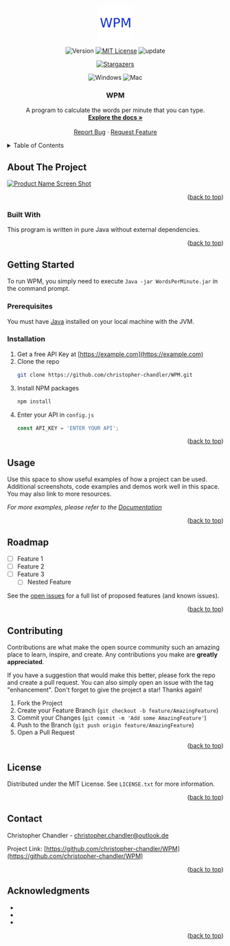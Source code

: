 <div id="top"></div>

<!-- PROJECT SHIELDS -->

<!-- PROJECT LOGO -->
<br />
<div align="center">
  <a href="https://github.com/christopher-chandler/WPM">
    <img src="images/logo.png" alt="WPM" width="80" height="80">
  </a>

![Version][Version-shield]  [![MIT License][license-shield]][license-url] ![update][update-shield]

[![Stargazers][stars-shield]][stars-url]

![Windows][windows-shield] ![Mac][Mac-shield]


<h3 align="center">WPM </h3>

  <p align="center">
    A program to calculate the words per minute that you can type.
    <br />
    <a href="https://github.com/christopher-chandler/WPM"><strong>Explore the docs »</strong></a>
    <br />
    <br />
    <a href="https://github.com/christopher-chandler/WPM/issues">Report Bug</a>
    ·
    <a href="https://github.com/christopher-chandler/WPM/issues">Request Feature</a>
  </p>
</div>


<!-- TABLE OF CONTENTS -->
<details>
  <summary>Table of Contents</summary>
  <ol>
    <li>
      <a href="#about-the-project">About The Project</a>
      <ul>
        <li><a href="#built-with">Built With</a></li>
      </ul>
    </li>
    <li>
      <a href="#getting-started">Getting Started</a>
      <ul>
        <li><a href="#prerequisites">Prerequisites</a></li>
        <li><a href="#installation">Installation</a></li>
      </ul>
    </li>
    <li><a href="#usage">Usage</a></li>
    <li><a href="#roadmap">Roadmap</a></li>
    <li><a href="#contributing">Contributing</a></li>
    <li><a href="#license">License</a></li>
    <li><a href="#contact">Contact</a></li>
    <li><a href="#acknowledgments">Acknowledgments</a></li>
  </ol>
</details>



<!-- ABOUT THE PROJECT -->
## About The Project

[![Product Name Screen Shot][product-screenshot]](https://example.com)

<p align="right">(<a href="#top">back to top</a>)</p>



### Built With

This program is written in pure Java without external dependencies.


<p align="right">(<a href="#top">back to top</a>)</p>



<!-- GETTING STARTED -->
## Getting Started

To run WPM,  you simply need to execute ```Java -jar WordsPerMinute.jar``` in the command prompt. 


### Prerequisites

You must have [Java](https://www.oracle.com/java/technologies/downloads/) installed on your local machine with the JVM.

### Installation

1. Get a free API Key at [https://example.com](https://example.com)
2. Clone the repo
   ```sh
   git clone https://github.com/christopher-chandler/WPM.git
   ```
3. Install NPM packages
   ```sh
   npm install
   ```
4. Enter your API in `config.js`
   ```js
   const API_KEY = 'ENTER YOUR API';
   ```

<p align="right">(<a href="#top">back to top</a>)</p>



<!-- USAGE EXAMPLES -->
## Usage

Use this space to show useful examples of how a project can be used. Additional screenshots, code examples and demos work well in this space. You may also link to more resources.

_For more examples, please refer to the [Documentation](https://example.com)_

<p align="right">(<a href="#top">back to top</a>)</p>



<!-- ROADMAP -->
## Roadmap

- [ ] Feature 1
- [ ] Feature 2
- [ ] Feature 3
    - [ ] Nested Feature

See the [open issues](https://github.com/christopher-chandler/WPM/issues) for a full list of proposed features (and known issues).

<p align="right">(<a href="#top">back to top</a>)</p>



<!-- CONTRIBUTING -->
## Contributing

Contributions are what make the open source community such an amazing place to learn, inspire, and create. Any contributions you make are **greatly appreciated**.

If you have a suggestion that would make this better, please fork the repo and create a pull request. You can also simply open an issue with the tag "enhancement".
Don't forget to give the project a star! Thanks again!

1. Fork the Project
2. Create your Feature Branch (`git checkout -b feature/AmazingFeature`)
3. Commit your Changes (`git commit -m 'Add some AmazingFeature'`)
4. Push to the Branch (`git push origin feature/AmazingFeature`)
5. Open a Pull Request

<p align="right">(<a href="#top">back to top</a>)</p>



<!-- LICENSE -->
## License

Distributed under the MIT License. See `LICENSE.txt` for more information.

<p align="right">(<a href="#top">back to top</a>)</p>



<!-- CONTACT -->
## Contact

Christopher Chandler - christopher.chandler@outlook.de

Project Link: [https://github.com/christopher-chandler/WPM](https://github.com/christopher-chandler/WPM)

<p align="right">(<a href="#top">back to top</a>)</p>



<!-- ACKNOWLEDGMENTS -->
## Acknowledgments

* []()
* []()
* []()

<p align="right">(<a href="#top">back to top</a>)</p>


<!-- MARKDOWN LINKS & IMAGES -->
<!-- https://www.markdownguide.org/basic-syntax/#reference-style-links -->

[product-screenshot]: images/screenshot.png

[contributors-shield]: https://img.shields.io/github/contributors/christopher-chandler/WPM?color=green&logoColor=%20
[contributors-url]: https://github.com/christopher-chandler/WPM/graphs/contributors

[stars-shield]: https://img.shields.io/github/stars/christopher.chandler/i2pdf?color=yellow%20&logoColor=yellow&style=social
[stars-url]: https://github.com/christopher-chandler/WPM/stargazers

[license-shield]: https://img.shields.io/github/license/christopher-chandler/WPM?color=yellow
[license-url]: https://github.com/christopher-chandler/WPM/blob/master/LICENSE.txt

[download-shield]: https://img.shields.io/github/downloads/christopher-chandler/WPM/total
[windows-shield]:  https://img.shields.io/badge/Windows-Tested-purple
[mac-shield]: https://img.shields.io/badge/Mac-Tested-purple
[version-shield]: https://img.shields.io/badge/Version-0.0.0-brightgreen
[update-shield]: https://img.shields.io/badge/Last_Updated-MONTH_YEAR-blue
